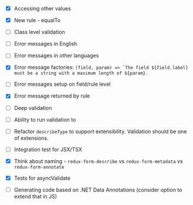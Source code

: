 - [x] Accessing other values
- [x] New rule - equalTo
- [ ] Class level validation
- [ ] Error messages in English
- [ ] Error messages in other languages
- [x] Error message factories: ```(field, param) => `The field ${field.label} must be a string with a maximum length of ${param}.```
- [ ] Error messages setup on field/rule level
- [x] Error message returned by rule
- [ ] Deep validation
- [ ] Ability to run validation to
- [ ] Refactor `describeType` to support extensibility. Validation should be one of extensions.

- [ ] Integration test for JSX/TSX
- [x] Think about naming - `redux-form-describe` vs `redux-form-metadata` vs `redux-form-annotate`
- [x] Tests for asyncValidate

- [ ] Generating code based on .NET Data Annotations (consider option to extend that in JS)